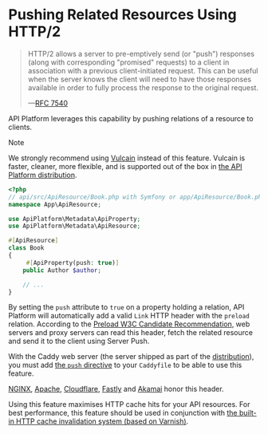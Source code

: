 # Pushing Related Resources Using HTTP/2

> HTTP/2 allows a server to pre-emptively send (or "push") responses (along with corresponding "promised" requests) to
> a client in association with a previous client-initiated request. This can be useful when the server knows the client
> will need to have those responses available in order to fully process the response to the original request.
>
> —[RFC 7540](https://tools.ietf.org/html/rfc7540#section-8.2)

API Platform leverages this capability by pushing relations of a resource to clients.

> [!NOTE]
> We strongly recommend using [Vulcain](https://vulcain.rocks) instead of this feature.
> Vulcain is faster, cleaner, more flexible, and is supported out of the box in [the API Platform distribution](../symfony/index.md).

```php
<?php
// api/src/ApiResource/Book.php with Symfony or app/ApiResource/Book.php with Laravel
namespace App\ApiResource;

use ApiPlatform\Metadata\ApiProperty;
use ApiPlatform\Metadata\ApiResource;

#[ApiResource]
class Book
{
     #[ApiProperty(push: true)]
    public Author $author;

    // ...
}
```

By setting the `push` attribute to `true` on a property holding a relation, API Platform will automatically add a valid
`Link` HTTP header with the `preload` relation. According to the [Preload W3C Candidate Recommendation](https://www.w3.org/TR/preload/#server-push-http-2),
web servers and proxy servers can read this header, fetch the related resource and send it to the client using Server Push.

With the Caddy web server (the server shipped as part of the [distribution](../symfony/index.md)), you must add
[the `push` directive](https://caddyserver.com/docs/caddyfile/directives/push) to your `Caddyfile` to be able to use this feature.

[NGINX](https://www.nginx.com/blog/nginx-1-13-9-http2-server-push/), [Apache](https://httpd.apache.org/docs/current/howto/http2.html#push),
[Cloudflare](https://www.cloudflare.com/website-optimization/http2/serverpush/), [Fastly](https://docs.fastly.com/guides/performance-tuning/http2-server-push)
and [Akamai](https://blogs.akamai.com/2017/03/http2-server-push-the-what-how-and-why.html) honor this header.

Using this feature maximises HTTP cache hits for your API resources.
For best performance, this feature should be used in conjunction with [the built-in HTTP cache invalidation system (based on Varnish)](performance.md#enabling-the-built-in-http-cache-invalidation-system).
